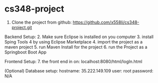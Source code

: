 # cs348-project

1. Clone the project from github: https://github.com/x558li/cs348-project.git

Backend Setup:
2. Make sure Eclipse is installed on you computer
3. install Sping Tools 4 by using Eclipse Marketplace
4. import the project as a maven project
5. run Maven Install for the project
6. run the Project as a Springboot Boot App

Frontend Setup:
7. the front end in on: localhost:8080/html/logIn.html

(Optional) Database setup:
hostname: 35.222.149.109
user: root
password: N/A
